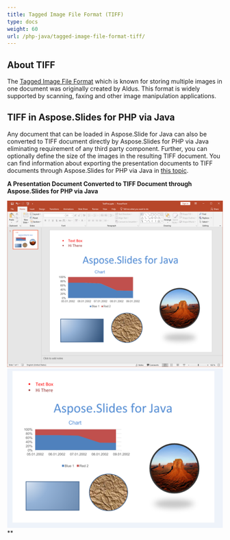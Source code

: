 ```yaml
---
title: Tagged Image File Format (TIFF)
type: docs
weight: 60
url: /php-java/tagged-image-file-format-tiff/
---
```


## **About TIFF**

The [Tagged Image File Format](https://en.wikipedia.org/wiki/TIFF) which is known for storing multiple images in one document was originally created by Aldus. This format is widely supported by scanning, faxing and other image manipulation applications.

## **TIFF in Aspose.Slides for PHP via Java**

Any document that can be loaded in Aspose.Slide for Java can also be converted to TIFF document directly by Aspose.Slides for PHP via Java eliminating requirement of any third party component. Further, you can optionally define the size of the images in the resulting TIFF document. You can find information about exporting the presentation documents to TIFF documents through Aspose.Slides for PHP via Java in [this topic](/slides/php-java/converting-a-presentation/).

**A Presentation Document Converted to TIFF Document through Aspose.Slides for PHP via Java**

![todo:image_alt_text](tagged-image-file-format-tiff_1.png) ![todo:image_alt_text](tagged-image-file-format-tiff_2.png)**
